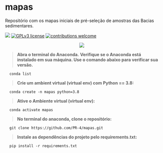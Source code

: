 # mapas
Repositório com os mapas iniciais de pré-seleção de amostras das Bacias sedimentares.

[![](https://img.shields.io/badge/python-3.7+-blue.svg)](https://www.python.org/downloads/release/python-365/) [![GPLv3 license](https://img.shields.io/badge/License-GPLv3-blue.svg)](http://perso.crans.org/besson/LICENSE.html) [![contributions welcome](https://img.shields.io/badge/contributions-welcome-brightgreen.svg?style=flat)](https://github.com/carlosfab/data_science/issues)

<p align="center">
  <img src="/images/PR4.jpeg" >
</p>

> <b>Abra o terminal do Anaconda.</b>
> <b>Verifique se o Anaconda está instalado em sua máquina. Use o comando abaixo para verificar sua versão.</b>
```
  conda list
 ```

 > <b>Crie um ambient virtual (virtual env) com Python == 3.8:</b>
```
  conda create -n mapas python=3.8
 ```
 > <b>Ative o Ambiente virtual (virtual env):</b>
```
  conda activate mapas
``` 
 > <b>No terminal do anaconda, clone o repositório:</b>
```
  git clone https://github.com/PR-4/mapas.git
 ```
 > <b>Instale as dependências do projeto pelo requirements.txt:</b>
```
  pip install -r requirements.txt
 ```
